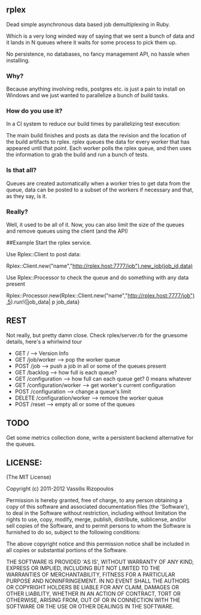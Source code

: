 ## rplex

Dead simple asynchronous data based job demultiplexing in Ruby.

Which is a very long winded way of saying that we sent a bunch of data and it lands in N queues where it waits for some process to pick them up.

No persistence, no databases, no fancy management API, no hassle when installing.

### Why?
Because anything involving redis, postgres etc. is just a pain to install on Windows and we just wanted to parallelize a bunch of build tasks.

### How do you use it?
In a CI system to reduce our build times by parallelizing test execution:

The main build finishes and posts as data the revision and the location of the build artifacts to rplex. rplex queues the data for every worker that has appeared until that point.
Each worker polls the rplex queue, and then uses the information to grab the build and run a bunch of tests.

### Is that all?
Queues are created automatically when a worker tries to get data from the queue, data can be posted to a subset of the workers if necessary and that, as they say, is it.

### Really?
Well, it used to be all of it. Now, you can also limit the size of the queues and remove queues using the client (and the API)

##Example
Start the rplex service.

Use Rplex::Client to post data:

Rplex::Client.new("name","http://rplex.host:7777/job").new_job(job_id,data)

Use Rplex::Processor to check the queue and do something with any data present

Rplex::Processor.new(Rplex::Client.new("name","http://rplex.host:7777/job"),5).run!{|job_data| p job_data}

## REST 
Not really, but pretty damn close. Check rplex/server.rb for the gruesome details, here's a whirlwind tour

 * GET / --> Version Info
 * GET /job/worker --> pop the worker queue
 * POST /job --> push a job in all or some of the queues present
 * GET /backlog --> how full is each queue?
 * GET /configuration --> how full can each queue get? 0 means whatever
 * GET /configuration/worker --> get worker's current configuration
 * POST /configuration --> change a queue's limit
 * DELETE /configuration/worker --> remove the worker queue
 * POST /reset --> empty all or some of the queues

## TODO
Get some metrics collection done, write a persistent backend alternative for the queues.

## LICENSE:

(The MIT License)

Copyright (c) 2011-2012 Vassilis Rizopoulos

Permission is hereby granted, free of charge, to any person obtaining
a copy of this software and associated documentation files (the
'Software'), to deal in the Software without restriction, including
without limitation the rights to use, copy, modify, merge, publish,
distribute, sublicense, and/or sell copies of the Software, and to
permit persons to whom the Software is furnished to do so, subject to
the following conditions:

The above copyright notice and this permission notice shall be
included in all copies or substantial portions of the Software.

THE SOFTWARE IS PROVIDED 'AS IS', WITHOUT WARRANTY OF ANY KIND,
EXPRESS OR IMPLIED, INCLUDING BUT NOT LIMITED TO THE WARRANTIES OF
MERCHANTABILITY, FITNESS FOR A PARTICULAR PURPOSE AND NONINFRINGEMENT.
IN NO EVENT SHALL THE AUTHORS OR COPYRIGHT HOLDERS BE LIABLE FOR ANY
CLAIM, DAMAGES OR OTHER LIABILITY, WHETHER IN AN ACTION OF CONTRACT,
TORT OR OTHERWISE, ARISING FROM, OUT OF OR IN CONNECTION WITH THE
SOFTWARE OR THE USE OR OTHER DEALINGS IN THE SOFTWARE.
